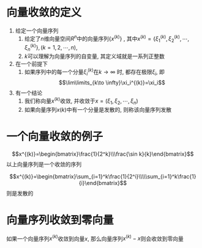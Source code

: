 # 向量收敛的定义

1. 给定一个向量序列
	1. 给定了$n$维向量空间$R^n$中的向量序列$\{x^{(k)}\}$ , 其中$x^{(k)}=\{\xi^{(k)}_1,\xi^{(k)}_2,\cdots, \xi^{(k)}_n\}, (k=1,2,\cdots,n),$
	2. $k$可以理解为向量序列的自变量, 其定义域就是一系列正整数
2. 在一个前提下
	1. 如果序列中的每一个分量$\xi_i^{(k)}$在$k \to \infty$ 时, 都存在极限$\xi_i$, 即$$\lim\limits_{k\to \infty}\xi_i^{(k)}=\xi_i$$ 
3. 有一个结论
	1. 我们称向量$x^{(k)}$收敛, 并收敛于$x=(\xi_1,\xi_2,\cdots,\xi_n)$ 
	2. 如果向量序列$x(k)$中有一个分量是发散的, 则称该向量序列发散

# 一个向量收敛的例子

$$x^{(k)}=\begin{bmatrix}\frac{1}{2^k}\\\frac{\sin k}{k}\end{bmatrix}$$以上向量序列是一个收敛的序列

$$x^{(k)}=\begin{bmatrix}\sum_{i=1}^k\frac{1}{2^i}\\\\\sum_{i=1}^k\frac{1}{i}\end{bmatrix}$$则是发散的


# 向量序列收敛到零向量

如果一个向量序列$x^{(k)}$收敛到向量$x$, 那么向量序列$x^{(k)}-x$则会收敛到零向量
